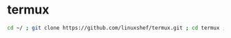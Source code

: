 # termux

```bash
cd ~/ ; git clone https://github.com/linuxshef/termux.git ; cd termux ; ./update
```
